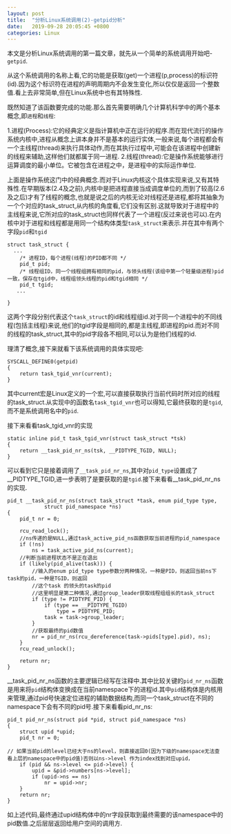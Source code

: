 ```yaml
---
layout: post
title:  "分析Linux系统调用(2)-getpid分析"
date:   2019-09-28 20:05:45 +0800
categories: Linux
---
```


本文是分析Linux系统调用的第一篇文章，就先从一个简单的系统调用开始吧-`getpid`.

从这个系统调用的名称上看,它的功能是获取(get)一个进程(p,process)的标识符(id).因为这个标识符在进程的声明周期内不会发生变化,所以仅仅是返回一个整数值.看上去非常简单,但在Linux系统中也有其特殊性.

既然知道了该函数要完成的功能.那么首先需要明确几个计算机科学中的两个基本概念,即`进程`和`线程`:

1.进程(Process):它的经典定义是指计算机中正在运行的程序.而在现代流行的操作系统内核中,进程从概念上讲本身并不是基本的运行实体,一般来说,每个进程都会有一个主线程(thread)来执行具体动作,而在其执行过程中,可能会在该进程中创建新的线程来辅助,这样他们就都属于同一进程.
2.线程(thread):它是操作系统能够进行运算调度的最小单位。它被包含在进程之中，是进程中的实际运作单位.

上面是操作系统这门中的经典概念.而对于Linux内核这个具体实现来说,又有其特殊性.在早期版本(2.4及之前),内核中是把进程直接当成调度单位的,而到了较高(2.6及之后)才有了线程的概念,也就是说之后的内核无论对线程还是进程,都将其抽象为一个个对应的task_struct,从内核的角度看,它们没有区别.这就导致对于进程中的主线程来说,它所对应的task_struct也同样代表了一个进程(反过来说也可以).在内核中对于进程和线程都是用同一个结构体类型`task_struct`来表示.并在其中有两个字段`pid`和`tgid`
```
struct task_struct {
  ...
    /* 进程ID，每个进程(线程)的PID都不同 */
	pid_t pid;
	/* 线程组ID，同一个线程组拥有相同的pid，与领头线程(该组中第一个轻量级进程)pid一致，保存在tgid中，线程组领头线程的pid和tgid相同 */
	pid_t tgid;
   ...

}
```

这两个字段分别代表这个`task_struct`的id和线程组id.对于同一个进程中的不同线程(包括主线程)来说,他们的tgid字段是相同的,都是主线程,即进程的pid.而对不同的线程的task_struct,其中的pid字段各不相同,可以认为是他们线程的id.

理清了概念,接下来就看下该系统调用的具体实现吧:
```
SYSCALL_DEFINE0(getpid)
{
	return task_tgid_vnr(current);
}
```

其中current宏是Linux定义的一个宏,可以直接获取执行当前代码时所对应的线程的task_struct.从实现中的函数名`task_tgid_vnr`也可以得知,它最终获取的是`tgid`,而不是系统调用名中的`pid`.

接下来看看task_tgid_vnr的实现

```
static inline pid_t task_tgid_vnr(struct task_struct *tsk)
{
	return __task_pid_nr_ns(tsk, __PIDTYPE_TGID, NULL);
}

```
可以看到它只是接着调用了`__task_pid_nr_ns`,其中对`pid_type`设置成了__PIDTYPE_TGID,进一步表明了是要获取的是`tgid`.接下来看看__task_pid_nr_ns的实现.

```
pid_t __task_pid_nr_ns(struct task_struct *task, enum pid_type type,
			struct pid_namespace *ns)
{
	pid_t nr = 0;

	rcu_read_lock();
	//ns传递的是NULL,通过task_active_pid_ns函数获取当前进程的pid_namespace
	if (!ns)
		ns = task_active_pid_ns(current);
	//判断当前进程状态不是正在退出
	if (likely(pid_alive(task))) {
		//输入的enum pid_type type参数分两种情况，一种是PID，则返回当前ns下task的pid，一种是TGID，则返回
		//这个task 的领头的task的pid
		//这里明显是第二种情况,通过group_leader获取线程组组长的task_struct
		if (type != PIDTYPE_PID) {
			if (type == __PIDTYPE_TGID)
				type = PIDTYPE_PID;
			task = task->group_leader;
		}
		//获取最终的pid数值
		nr = pid_nr_ns(rcu_dereference(task->pids[type].pid), ns);
	}
	rcu_read_unlock();

	return nr;
}
```
__task_pid_nr_ns函数的主要逻辑已经写在注释中.其中比较关键的`pid_nr_ns`函数是用来将`pid`结构体变换成在当前namespace下的进程id.其中`pid`结构体是内核用来管理,通过pid号快速定位进程的辅助数据结构,而同一个task_struct在不同的namespace下会有不同的pid号.接下来看看pid_nr_ns:

```
pid_t pid_nr_ns(struct pid *pid, struct pid_namespace *ns)
{
	struct upid *upid;
	pid_t nr = 0;
	
// 如果当前pid的level已经大于ns的level，则直接返回0(因为下级的namespace无法查看上层的namespace中的pid值)否则以ns->level 作为index找到对应upid，
	if (pid && ns->level <= pid->level) {
		upid = &pid->numbers[ns->level];
		if (upid->ns == ns)
			nr = upid->nr;
	}
	return nr;
}
```
如上述代码,最终通过upid结构体中的nr字段获取到最终需要的该namespace中的pid数值.之后层层返回给用户空间的调用方.